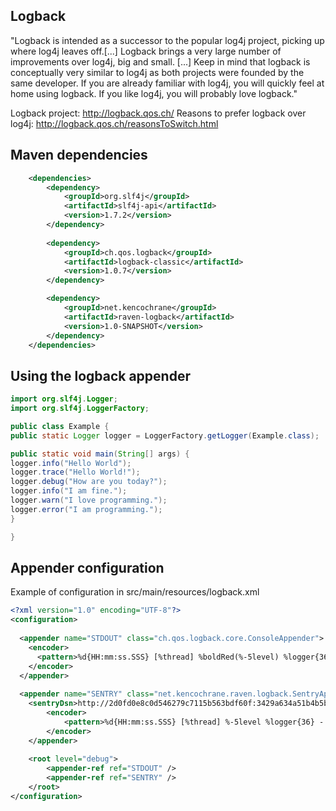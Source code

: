 ## Logback ##
"Logback is intended as a successor to the popular log4j project, picking up where log4j leaves off.[...]
Logback brings a very large number of improvements over log4j, big and small. [...]
Keep in mind that logback is conceptually very similar to log4j as both projects were founded by the same developer. If you are already familiar with log4j, you will quickly feel at home using logback. If you like log4j, you will probably love logback."

Logback project: http://logback.qos.ch/
Reasons to prefer logback over log4j: http://logback.qos.ch/reasonsToSwitch.html

## Maven dependencies ##
````xml
    <dependencies>
        <dependency>
            <groupId>org.slf4j</groupId>
            <artifactId>slf4j-api</artifactId>
            <version>1.7.2</version>
        </dependency>
		
        <dependency>
            <groupId>ch.qos.logback</groupId>
            <artifactId>logback-classic</artifactId>
            <version>1.0.7</version>
        </dependency>

        <dependency>
            <groupId>net.kencochrane</groupId>
            <artifactId>raven-logback</artifactId>
            <version>1.0-SNAPSHOT</version>
        </dependency>
    </dependencies>
````

## Using the logback appender

````java
import org.slf4j.Logger;
import org.slf4j.LoggerFactory;

public class Example {
public static Logger logger = LoggerFactory.getLogger(Example.class);

public static void main(String[] args) {
logger.info("Hello World");
logger.trace("Hello World!");
logger.debug("How are you today?");
logger.info("I am fine.");
logger.warn("I love programming.");
logger.error("I am programming.");
}

}
````

## Appender configuration ##
Example of configuration in src/main/resources/logback.xml

````xml
<?xml version="1.0" encoding="UTF-8"?>
<configuration>
 
  <appender name="STDOUT" class="ch.qos.logback.core.ConsoleAppender">
    <encoder>
      <pattern>%d{HH:mm:ss.SSS} [%thread] %boldRed(%-5level) %logger{36} - %msg%n</pattern>
 	</encoder>
  </appender>
   
  <appender name="SENTRY" class="net.kencochrane.raven.logback.SentryAppender">
    <sentryDsn>http://2d0fd0e8c0d546279c7115b563bdf60f:3429a634a51b4b5b937be06d83bc6c97@localhost:9000/1</sentryDsn>
        <encoder>
            <pattern>%d{HH:mm:ss.SSS} [%thread] %-5level %logger{36} - %msg%n</pattern>
        </encoder>
    </appender>
  	
    <root level="debug">
        <appender-ref ref="STDOUT" />
        <appender-ref ref="SENTRY" />
    </root>
</configuration>
````

